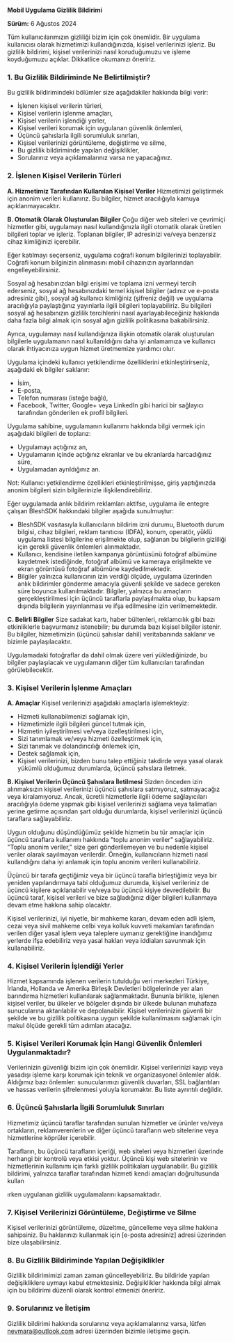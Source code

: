 **Mobil Uygulama Gizlilik Bildirimi**

**Sürüm:** 6 Ağustos 2024

Tüm kullanıcılarımızın gizliliği bizim için çok önemlidir. Bir uygulama kullanıcısı olarak hizmetimizi kullandığınızda, kişisel verilerinizi işleriz. Bu gizlilik bildirimi, kişisel verilerinizi nasıl koruduğumuzu ve işleme koyduğumuzu açıklar. Dikkatlice okumanızı öneririz.

### 1. Bu Gizlilik Bildiriminde Ne Belirtilmiştir?

Bu gizlilik bildirimindeki bölümler size aşağıdakiler hakkında bilgi verir:
- İşlenen kişisel verilerin türleri,
- Kişisel verilerin işlenme amaçları,
- Kişisel verilerin işlendiği yerler,
- Kişisel verileri korumak için uygulanan güvenlik önlemleri,
- Üçüncü şahıslarla ilgili sorumluluk sınırları,
- Kişisel verilerinizi görüntüleme, değiştirme ve silme,
- Bu gizlilik bildiriminde yapılan değişiklikler,
- Sorularınız veya açıklamalarınız varsa ne yapacağınız.

### 2. İşlenen Kişisel Verilerin Türleri

**A. Hizmetimiz Tarafından Kullanılan Kişisel Veriler**
Hizmetimizi geliştirmek için anonim verileri kullanırız. Bu bilgiler, hizmet aracılığıyla kamuya açıklanmayacaktır.

**B. Otomatik Olarak Oluşturulan Bilgiler**
Çoğu diğer web siteleri ve çevrimiçi hizmetler gibi, uygulamayı nasıl kullandığınızla ilgili otomatik olarak üretilen bilgileri toplar ve işleriz. Toplanan bilgiler, IP adresinizi ve/veya benzersiz cihaz kimliğinizi içerebilir.

Eğer katılmayı seçerseniz, uygulama coğrafi konum bilgilerinizi toplayabilir. Coğrafi konum bilginizin alınmasını mobil cihazınızın ayarlarından engelleyebilirsiniz.

Sosyal ağ hesabınızdan bilgi erişimi ve toplama izni vermeyi tercih ederseniz, sosyal ağ hesabınızdaki temel kişisel bilgiler (adınız ve e-posta adresiniz gibi), sosyal ağ kullanıcı kimliğiniz (şifreniz değil) ve uygulama aracılığıyla paylaştığınız yayınlarla ilgili bilgileri toplayabiliriz. Bu bilgileri sosyal ağ hesabınızın gizlilik tercihlerini nasıl ayarlayabileceğiniz hakkında daha fazla bilgi almak için sosyal ağın gizlilik politikasına bakabilirsiniz.

Ayrıca, uygulamayı nasıl kullandığınıza ilişkin otomatik olarak oluşturulan bilgilerle uygulamanın nasıl kullanıldığını daha iyi anlamamıza ve kullanıcı olarak ihtiyacınıza uygun hizmet üretmemize yardımcı olur.

Uygulama içindeki kullanıcı yetkilendirme özelliklerini etkinleştirirseniz, aşağıdaki ek bilgiler saklanır:
- İsim,
- E-posta,
- Telefon numarası (isteğe bağlı),
- Facebook, Twitter, Google+ veya LinkedIn gibi harici bir sağlayıcı tarafından gönderilen ek profil bilgileri.

Uygulama sahibine, uygulamanın kullanımı hakkında bilgi vermek için aşağıdaki bilgileri de toplarız:
- Uygulamayı açtığınız an,
- Uygulamanın içinde açtığınız ekranlar ve bu ekranlarda harcadığınız süre,
- Uygulamadan ayrıldığınız an.

Not: Kullanıcı yetkilendirme özellikleri etkinleştirilmişse, giriş yaptığınızda anonim bilgileri sizin bilgilerinizle ilişkilendirebiliriz.

Eğer uygulamada anlık bildirim reklamları aktifse, uygulama ile entegre çalışan BleshSDK hakkındaki bilgiler aşağıda sunulmuştur:
- BleshSDK vasıtasıyla kullanıcıların bildirim izni durumu, Bluetooth durum bilgisi, cihaz bilgileri, reklam tanıtıcısı (IDFA), konum, operatör, yüklü uygulama listesi bilgilerine erişilmekte olup, sağlanan bu bilgilerin gizliliği için gerekli güvenlik önlemleri alınmaktadır.
- Kullanıcı, kendisine iletilen kampanya görüntüsünü fotoğraf albümüne kaydetmek istediğinde, fotoğraf albümü ve kameraya erişilmekte ve ekran görüntüsü fotoğraf albümüne kaydedilmektedir.
- Bilgiler yalnızca kullanıcının izin verdiği ölçüde, uygulama üzerinden anlık bildirimler gönderme amacıyla güvenli şekilde ve sadece gereken süre boyunca kullanılmaktadır. Bilgiler, yalnızca bu amaçların gerçekleştirilmesi için üçüncü taraflarla paylaşılmakta olup, bu kapsam dışında bilgilerin yayınlanması ve ifşa edilmesine izin verilmemektedir.

**C. Belirli Bilgiler**
Size sadakat kartı, haber bültenleri, reklamcılık gibi bazı etkinliklerle başvurmanız istenebilir; bu durumda bazı kişisel bilgiler istenir. Bu bilgiler, hizmetimizin (üçüncü şahıslar dahil) veritabanında saklanır ve bizimle paylaşılacaktır.

Uygulamadaki fotoğraflar da dahil olmak üzere veri yüklediğinizde, bu bilgiler paylaşılacak ve uygulamanın diğer tüm kullanıcıları tarafından görülebilecektir.

### 3. Kişisel Verilerin İşlenme Amaçları

**A. Amaçlar**
Kişisel verilerinizi aşağıdaki amaçlarla işlemekteyiz:
- Hizmeti kullanabilmenizi sağlamak için,
- Hizmetimizle ilgili bilgileri güncel tutmak için,
- Hizmetin iyileştirilmesi ve/veya özelleştirilmesi için,
- Sizi tanımlamak ve/veya hizmeti özelleştirmek için,
- Sizi tanımak ve dolandırıcılığı önlemek için,
- Destek sağlamak için,
- Kişisel verilerinizi, bizden bunu talep ettiğiniz takdirde veya yasal olarak yükümlü olduğumuz durumlarda, üçüncü şahıslara iletmek.

**B. Kişisel Verilerin Üçüncü Şahıslara İletilmesi**
Sizden önceden izin alınmaksızın kişisel verilerinizi üçüncü şahıslara satmıyoruz, satmayacağız veya kiralamıyoruz. Ancak, ücretli hizmetlerle ilgili ödeme sağlayıcıları aracılığıyla ödeme yapmak gibi kişisel verilerinizi sağlama veya talimatları yerine getirme açısından şart olduğu durumlarda, kişisel verilerinizi üçüncü taraflara sağlayabiliriz.

Uygun olduğunu düşündüğümüz şekilde hizmetin bu tür amaçlar için üçüncü taraflara kullanımı hakkında "toplu anonim veriler" sağlayabiliriz. "Toplu anonim veriler," size geri gönderilemeyen ve bu nedenle kişisel veriler olarak sayılmayan verilerdir. Örneğin, kullanıcıların hizmeti nasıl kullandığını daha iyi anlamak için toplu anonim verileri kullanabiliriz.

Üçüncü bir tarafa geçtiğimiz veya bir üçüncü tarafla birleştiğimiz veya bir yeniden yapılandırmaya tabi olduğumuz durumda, kişisel verileriniz de üçüncü kişilere açıklanabilir ve/veya bu üçüncü kişiye devredilebilir. Bu üçüncü taraf, kişisel verileri ve bize sağladığınız diğer bilgileri kullanmaya devam etme hakkına sahip olacaktır.

Kişisel verilerinizi, iyi niyetle, bir mahkeme kararı, devam eden adli işlem, cezai veya sivil mahkeme celbi veya kolluk kuvveti makamları tarafından verilen diğer yasal işlem veya taleplere uymanız gerektiğine inandığımız yerlerde ifşa edebiliriz veya yasal hakları veya iddiaları savunmak için kullanabiliriz.

### 4. Kişisel Verilerin İşlendiği Yerler

Hizmet kapsamında işlenen verilerin tutulduğu veri merkezleri Türkiye, İrlanda, Hollanda ve Amerika Birleşik Devletleri bölgelerinde yer alan barındırma hizmetleri kullanılarak sağlanmaktadır. Bununla birlikte, işlenen kişisel veriler, bu ülkeler ve bölgeler dışında bir ülkede bulunan muhafaza sunucularına aktarılabilir ve depolanabilir. Kişisel verilerinizin güvenli bir şekilde ve bu gizlilik politikasına uygun şekilde kullanılmasını sağlamak için makul ölçüde gerekli tüm adımları atacağız.

### 5. Kişisel Verileri Korumak İçin Hangi Güvenlik Önlemleri Uygulanmaktadır?

Verilerinizin güvenliği bizim için çok önemlidir. Kişisel verilerinizi kayıp veya yasadışı işleme karşı korumak için teknik ve organizasyonel önlemler aldık. Aldığımız bazı önlemler: sunucularımızı güvenlik duvarları, SSL bağlantıları ve hassas verilerin şifrelenmesi yoluyla korumaktır. Bu liste ayrıntılı değildir.

### 6. Üçüncü Şahıslarla İlgili Sorumluluk Sınırları

Hizmetimiz üçüncü taraflar tarafından sunulan hizmetler ve ürünler ve/veya ortakların, reklamverenlerin ve diğer üçüncü tarafların web sitelerine veya hizmetlerine köprüler içerebilir.

Tarafların, bu üçüncü tarafların içeriği, web siteleri veya hizmetleri üzerinde herhangi bir kontrolü veya etkisi yoktur. Üçüncü kişi web sitelerinin ve hizmetlerinin kullanımı için farklı gizlilik politikaları uygulanabilir. Bu gizlilik bildirimi, yalnızca taraflar tarafından hizmeti kendi amaçları doğrultusunda kullan

ırken uygulanan gizlilik uygulamalarını kapsamaktadır.

### 7. Kişisel Verilerinizi Görüntüleme, Değiştirme ve Silme

Kişisel verilerinizi görüntüleme, düzeltme, güncelleme veya silme hakkına sahipsiniz. Bu haklarınızı kullanmak için [e-posta adresiniz] adresi üzerinden bize ulaşabilirsiniz.

### 8. Bu Gizlilik Bildiriminde Yapılan Değişiklikler

Gizlilik bildirimimizi zaman zaman güncelleyebiliriz. Bu bildiride yapılan değişikliklere uymayı kabul etmektesiniz. Değişiklikler hakkında bilgi almak için bu bildirimi düzenli olarak kontrol etmenizi öneririz.

### 9. Sorularınız ve İletişim

Gizlilik bildirimi hakkında sorularınız veya açıklamalarınız varsa, lütfen nevmara@outlook.com adresi üzerinden bizimle iletişime geçin.